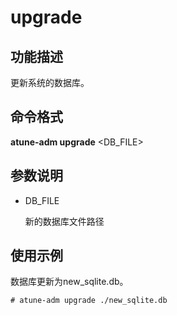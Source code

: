 # upgrade<a name="ZH-CN_TOPIC_0213225931"></a>

## 功能描述<a name="section124121426195015"></a>

更新系统的数据库。

## 命令格式<a name="section1019897115110"></a>

**atune-adm upgrade**  <DB\_FILE\>

## 参数说明<a name="section19419181017266"></a>

-   DB\_FILE

    新的数据库文件路径


## 使用示例<a name="section5961238145111"></a>

数据库更新为new\_sqlite.db。

```
# atune-adm upgrade ./new_sqlite.db
```

